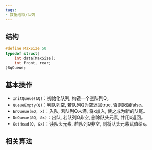 ```yaml
---
tags: 
- 数据结构/队列
---
```


## 结构

```c
#define MaxSize 50  
typedef struct{  
    int data[MaxSize];  
    int front, rear;  
}SqQueue;
```

## 基本操作

- `InitQueue(&Q)`：初始化队列, 构造一个空队列Q。
- `QueueEmpty(Q)`：判队列空, 若队列Q为空返回true, 否则返回false。
- `EnQueue(&Q, x)`：入队, 若队列Q未满, 将x加入, 使之成为新的队尾。
- `DeQueue(&Q, &x)`：出队, 若队列Q非空, 删除队头元素, 并用x返回。
- `GetHead(Q, &x)`：读队头元素, 若队列Q非空, 则将队头元素赋值给x。

## 相关算法

